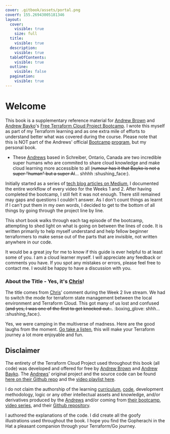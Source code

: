 ```yaml
---
cover: .gitbook/assets/portal.png
coverY: 155.26943005181346
layout:
  cover:
    visible: true
    size: full
  title:
    visible: true
  description:
    visible: true
  tableOfContents:
    visible: true
  outline:
    visible: false
  pagination:
    visible: true
---
```


# Welcome

This book is a supplementary reference material for [Andrew Brown](https://www.linkedin.com/in/andrew-wc-brown/) and [Andrew Bayko](https://www.linkedin.com/search/results/all/?fetchDeterministicClustersOnly=true\&heroEntityKey=urn%3Ali%3Afsd\_profile%3AACoAACpgExEBDe45kds7laCsoy-jRoR58KujJp4\&keywords=andrew%20bayko\&origin=RICH\_QUERY\_SUGGESTION\&position=0\&searchId=ecc185ba-8cc3-45f4-929d-a719626ccc1d\&sid=jBQ\&spellCorrectionEnabled=false)'s [Free Terraform Cloud Project Bootcamp](https://terraform.cloudprojectbootcamp.com/). I wrote this myself as part of my Terraform learning and as one extra mile of efforts to understand better what was covered during the course. Please note that this is NOT part of the Andrews' official [Bootcamp](https://terraform.cloudprojectbootcamp.com/) [program](https://docs.google.com/document/d/1Ywh-7qaMz3FHUK6SlpZaXJd\_\_FYQnwIlq8MaRmP\_X\_M/edit), but my personal book.&#x20;

* These [Andrews](https://exampro.co/) based in Schreiber, Ontario, Canada are two incredible super humans who are commited to share cloud knowledge and make cloud learning more accessible to all (~~rumour has it that Bayko is not a super "human" but a super AI~~... shhhh :shushing\_face:).&#x20;

Initially started as a series of [tech blog articles on Medium](https://medium.com/@gwenleigh/terraform-cloud-project-bootcamp-with-andrew-brown-complete-learning-journal-3640cebc74b5), I documented the entire workflow of every video for the Weeks 1 and 2. After having completed the bootcamp, I still felt it was not enough. There still remained may gaps and questions I couldn't answer. As I don't count things as learnt if I can't put them in my own words, I decided to get to the bottom of all things by going through the project line by line.

This short book walks through each tag episode of the bootcamp, attempting to shed light on what is going on between the lines of code. It is written primarily to help myself understand and help fellow beginner terraformers to make sense out of the parts that are invisible, not written anywhere in our code.&#x20;

It would be a great joy for me to know if this guide is ever helpful to at least some of  you. I am a cloud learner myself. I will appreciate any feedback or comments you have. If you spot any mistakes or errors, please feel free to contact me. I would be happy to have a discussion with you.&#x20;



### About the Title - Yes, it's [Chris](https://www.linkedin.com/in/chrisfwilliams/)!

The title comes from [Chris](https://www.linkedin.com/in/chrisfwilliams/)' comment during the Week 2 live stream. We had to switch the mode for terraform state management between the local environment and Terraform Cloud. This got many of us lost and confused (~~and yes, I was one of the first to get knocked out..~~. :boxing\_glove: shhh... :shushing\_face:).&#x20;

Yes, we were camping in the multiverse of madness. Here are the good laughs from the moment. [Go take a listen](https://www.youtube.com/watch?v=pWCejw1Mk50\&ab\_channel=ExamPro), this will make your Terraform journey a lot more enjoyable and fun.



## Disclaimer

The entirety of the Terraform Cloud Project used throughout this book (all code) was developed and offered for free by [Andrew Brown](https://www.linkedin.com/in/andrew-wc-brown/) and [Andrew Bayko](https://www.linkedin.com/search/results/all/?fetchDeterministicClustersOnly=true\&heroEntityKey=urn%3Ali%3Afsd\_profile%3AACoAACpgExEBDe45kds7laCsoy-jRoR58KujJp4\&keywords=andrew%20bayko\&origin=RICH\_QUERY\_SUGGESTION\&position=0\&searchId=ecc185ba-8cc3-45f4-929d-a719626ccc1d\&sid=jBQ\&spellCorrectionEnabled=false). The [Andrews](https://exampro.co/)' original project and the source code can be found [here on their Github repo](https://github.com/omenking/terraform-beginner-bootcamp-2023) and the [video playlist here](https://www.youtube.com/watch?v=eiox8xFsCpE\&list=PLBfufR7vyJJ4q5YCPl4o2XAzGRZUjuD-A\&ab\_channel=ExamPro).

I do not claim the authorship of the learning [curriculum](https://docs.google.com/document/d/1Ywh-7qaMz3FHUK6SlpZaXJd\_\_FYQnwIlq8MaRmP\_X\_M/edit), [code](https://github.com/omenking/terraform-beginner-bootcamp-2023), development methodology, logic or any other intellectual assets and knowledge, and/or derivatives produced by the [Andrews](https://exampro.co/) and/or coming from [their bootcamp](https://terraform.cloudprojectbootcamp.com/), [video series](https://www.youtube.com/watch?v=eiox8xFsCpE\&list=PLBfufR7vyJJ4q5YCPl4o2XAzGRZUjuD-A\&ab\_channel=ExamPro), and their [Github repository](https://github.com/omenking/terraform-beginner-bootcamp-2023).&#x20;

I authored the explanations of the code. I did create all the goofy illustrations used throughout the book. I hope you find the Gopherachi in the Hat a pleasant companion through your Terraform/Go journey.
